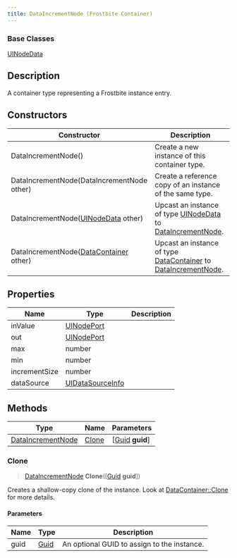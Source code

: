 ```yaml
---
title: DataIncrementNode (Frostbite Container)
---
```

### Base Classes

[UINodeData](UINodeData)

## Description

A container type representing a Frostbite instance entry.

## Constructors

| Constructor                                                                  | Description                                                                                                               |
| ---------------------------------------------------------------------------- | ------------------------------------------------------------------------------------------------------------------------- |
| DataIncrementNode()                                                          | Create a new instance of this container type.                                                                             |
| DataIncrementNode(DataIncrementNode other)                                   | Create a reference copy of an instance of the same type.                                                                  |
| DataIncrementNode([UINodeData](UINodeData) other)                            | Upcast an instance of type [UINodeData](UINodeData) to [DataIncrementNode](DataIncrementNode).                            |
| DataIncrementNode([DataContainer](/vext/ref/cls/shr/datacontainer) other) | Upcast an instance of type [DataContainer](/vext/ref/cls/shr/datacontainer) to [DataIncrementNode](DataIncrementNode). |

## Properties

| Name          | Type                                 | Description |
| ------------- | ------------------------------------ | ----------- |
| inValue       | [UINodePort](UINodePort)             |             |
| out           | [UINodePort](UINodePort)             |             |
| max           | number                               |             |
| min           | number                               |             |
| incrementSize | number                               |             |
| dataSource    | [UIDataSourceInfo](UIDataSourceInfo) |             |

## Methods

| Type                                   | Name            | Parameters                                     |
| -------------------------------------- | --------------- | ---------------------------------------------- |
| [DataIncrementNode](DataIncrementNode) | [Clone](#clone) | \[[Guid](/vext/ref/cls/shr/guid) **guid**\] |

### Clone

> [DataIncrementNode](DataIncrementNode) **Clone**(\[[Guid](/vext/ref/cls/shr/guid) **guid**\])

Creates a shallow-copy clone of the instance. Look at [DataContainer::Clone](/vext/ref/cls/shr/datacontainer#clone) for more details.

#### Parameters

| Name | Type         | Description                                 |
| ---- | ------------ | ------------------------------------------- |
| guid | [Guid](Guid) | An optional GUID to assign to the instance. |
